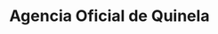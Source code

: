 ---
title: "Agencia Oficial de Quinela"
url: /eldorado/agencia-oficial-de-quinela/
shop: Lotterie
---